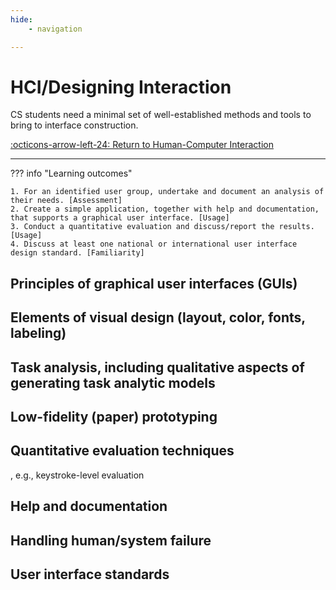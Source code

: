 ```yaml
---
hide:
    - navigation

---
```

# HCI/Designing Interaction

CS students need a minimal set of well-established methods and tools to bring to interface construction.

[:octicons-arrow-left-24: Return to Human-Computer Interaction](/Bodies-of-Knowledge/Human-Computer-Interaction/)

---

??? info "Learning outcomes"

    1. For an identified user group, undertake and document an analysis of their needs. [Assessment]
    2. Create a simple application, together with help and documentation, that supports a graphical user interface. [Usage]
    3. Conduct a quantitative evaluation and discuss/report the results. [Usage]
    4. Discuss at least one national or international user interface design standard. [Familiarity]

## Principles of graphical user interfaces (GUIs)

## Elements of visual design (layout, color, fonts, labeling)

## Task analysis, including qualitative aspects of generating task analytic models

## Low-fidelity (paper) prototyping

## Quantitative evaluation techniques

, e.g., keystroke-level evaluation

## Help and documentation

## Handling human/system failure

## User interface standards
